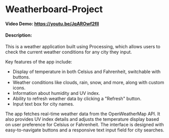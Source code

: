 # Weatherboard-Project
#### Video Demo:  <https://youtu.be/JqAROwf2fII>
#### Description:
This is a weather application built using Processing, which allows users to check the current weather conditions for any city they input. 

Key features of the app include:
- Display of temperature in both Celsius and Fahrenheit, switchable with buttons.
- Weather conditions like clouds, rain, snow, and more, along with custom icons.
- Information about humidity and UV index.
- Ability to refresh weather data by clicking a "Refresh" button.
- Input text box for city names.

The app fetches real-time weather data from the OpenWeatherMap API. It also provides UV index details and adjusts the temperature display based on user preference for Celsius or Fahrenheit. The interface is designed with easy-to-navigate buttons and a responsive text input field for city searches.
